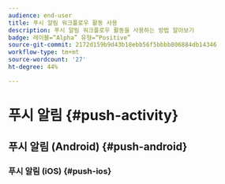 ```yaml
---
audience: end-user
title: 푸시 알림 워크플로우 활동 사용
description: 푸시 알림 워크플로우 활동을 사용하는 방법 알아보기
badge: 레이블=“Alpha” 유형=“Positive”
source-git-commit: 2172d159b9d43b18ebb56f5bbbb806884db14346
workflow-type: tm+mt
source-wordcount: '27'
ht-degree: 44%

---
```



# 푸시 알림 {#push-activity}

## 푸시 알림 (Android) {#push-android}

### 푸시 알림 (iOS) {#push-ios}

